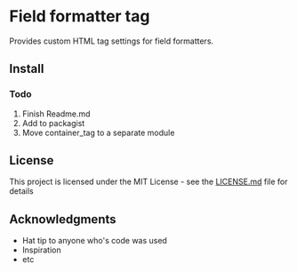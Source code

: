 # Field formatter tag

Provides custom HTML tag settings for field formatters.

## Install



### Todo

1. Finish Readme.md
2. Add to packagist
3. Move container_tag to a separate module

## License

This project is licensed under the MIT License - see the [LICENSE.md](LICENSE.md) file for details

## Acknowledgments

* Hat tip to anyone who's code was used
* Inspiration
* etc
